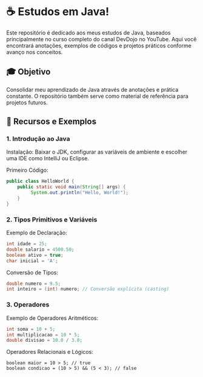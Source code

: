 # ☕ Estudos em Java!

Este repositório é dedicado aos meus estudos de Java, baseados principalmente no curso completo do canal DevDojo no YouTube. Aqui você encontrará anotações, exemplos de códigos e projetos práticos conforme avanço nos conceitos.

## 🎓 Objetivo

Consolidar meu aprendizado de Java através de anotações e prática constante. O repositório também serve como material de referência para projetos futuros.

## 🔧 Recursos e Exemplos

### 1. Introdução ao Java

Instalação: Baixar o JDK, configurar as variáveis de ambiente e escolher uma IDE como IntelliJ ou Eclipse.

Primeiro Código:

```java
public class HelloWorld {
    public static void main(String[] args) {
         System.out.println("Hello, World!");
    }
}
```

### 2. Tipos Primitivos e Variáveis

Exemplo de Declaração:

```java
int idade = 25;
double salario = 4500.50;
boolean ativo = true;
char inicial = 'A';
```

Conversão de Tipos:

```java
double numero = 9.5;
int inteiro = (int) numero; // Conversão explícita (casting)
```

### 3. Operadores

Exemplo de Operadores Aritméticos:

```java
int soma = 10 + 5;
int multiplicacao = 10 * 5;
double divisao = 10.0 / 3.0;
```

Operadores Relacionais e Lógicos:

```
boolean maior = 10 > 5; // true
boolean condicao = (10 > 5) && (5 < 3); // false
```